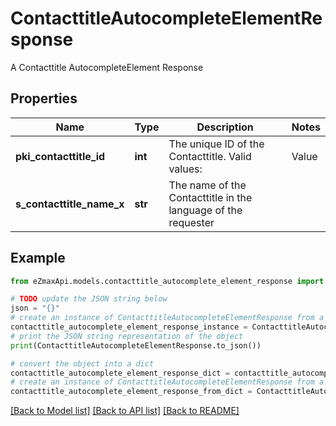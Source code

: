 # ContacttitleAutocompleteElementResponse

A Contacttitle AutocompleteElement Response

## Properties

Name | Type | Description | Notes
------------ | ------------- | ------------- | -------------
**pki_contacttitle_id** | **int** | The unique ID of the Contacttitle.  Valid values:  |Value|Description| |-|-| |1|Ms.| |2|Mr.| |4|(Blank)| |5|Me (For Notaries)| | 
**s_contacttitle_name_x** | **str** | The name of the Contacttitle in the language of the requester | 

## Example

```python
from eZmaxApi.models.contacttitle_autocomplete_element_response import ContacttitleAutocompleteElementResponse

# TODO update the JSON string below
json = "{}"
# create an instance of ContacttitleAutocompleteElementResponse from a JSON string
contacttitle_autocomplete_element_response_instance = ContacttitleAutocompleteElementResponse.from_json(json)
# print the JSON string representation of the object
print(ContacttitleAutocompleteElementResponse.to_json())

# convert the object into a dict
contacttitle_autocomplete_element_response_dict = contacttitle_autocomplete_element_response_instance.to_dict()
# create an instance of ContacttitleAutocompleteElementResponse from a dict
contacttitle_autocomplete_element_response_from_dict = ContacttitleAutocompleteElementResponse.from_dict(contacttitle_autocomplete_element_response_dict)
```
[[Back to Model list]](../README.md#documentation-for-models) [[Back to API list]](../README.md#documentation-for-api-endpoints) [[Back to README]](../README.md)


